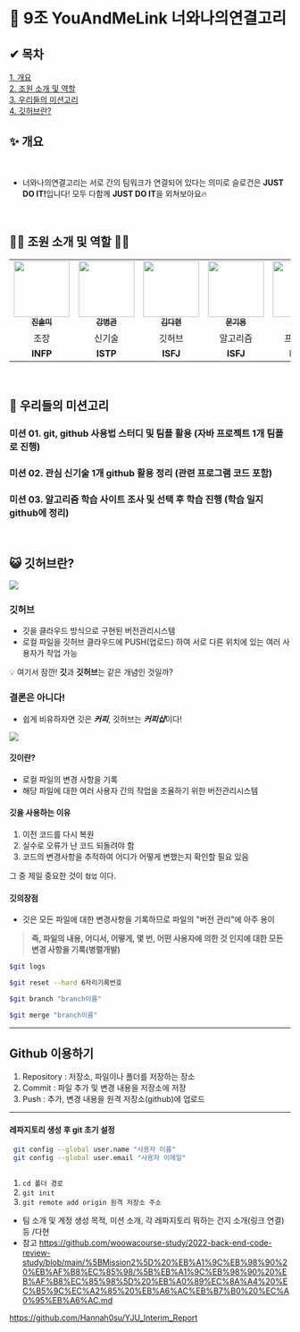 # 🧬 9조 YouAndMeLink 너와나의연결고리

## ✔ 목차
<a href=https://github.com/YouAndMeLink/YouAndMeLink#%EA%B0%9C%EC%9A%94>1. 개요</a> <br>
<a href=https://github.com/YouAndMeLink/YouAndMeLink#%EC%A1%B0%EC%9B%90-%EC%86%8C%EA%B0%9C-%EB%B0%8F-%EC%97%AD%ED%95%A0>2. 조원 소개 및 역할</a> <br>
<a href=https://github.com/YouAndMeLink/YouAndMeLink#%EA%B9%83%ED%97%88%EB%B8%8C>3. 우리들의 미션고리</a> <br>
<a href=https://github.com/YouAndMeLink/YouAndMeLink#%EA%B9%83%ED%97%88%EB%B8%8C>4. 깃허브란?</a> <br>
 
## ✨ 개요
<br>

- 너와나의연결고리는 서로 간의 팀워크가 연결되어 있다는 의미로 슬로건은 <b>JUST DO IT!</b>입니다! 모두 다함께 <b>JUST DO IT</b>을 외쳐보아요🔥

<br>

## 👩‍💻 조원 소개 및 역할 👨‍💻


<table>
  <tr> 
    <td align="center"><a href=https://github.com/YouAndMeLink/Algorithm-Study/tree/SM><img src="https://avatars.githubusercontent.com/u/103156290?v=4" width="100px;" alt=""/><br /><sub><b>진솔미</b></sub></a><br />
    </td>
    <td align="center"><a href=https://github.com/YouAndMeLink/Algorithm-Study/tree/BG><img src="https://avatars.githubusercontent.com/u/86152185?v=4" width="100px;" alt=""/><br /><sub><b>강병관</b></sub></a><br />
    </td>
    <td align="center"><a href=https://github.com/YouAndMeLink/Algorithm-Study/tree/DH><img src="https://avatars.githubusercontent.com/u/74331917?v=4" width="100px;" alt=""/><br /><sub><b>김다현</b></sub></a><br />
    </td>
    <td align="center"><a href=https://github.com/YouAndMeLink/Algorithm-Study/tree/KY><img src="https://avatars.githubusercontent.com/u/103173521?v=4" width="100px;" alt=""/><br /><sub><b>문기용</b></sub></a><br />
    </td>
        </td>
    <td align="center"><a href=https://github.com/YouAndMeLink/Algorithm-Study/tree/WJ><img src="https://avatars.githubusercontent.com/u/103166677?v=4" width="100px;" alt=""/><br /><sub><b>이원진</b></sub></a><br />
    </td>
  </tr>
  <tr>
    <td align="center">조장</td>
    <td align="center">신기술</td>
    <td align="center">깃허브</td>
    <td align="center">알고리즘</td>
    <td align="center">프로젝트</td>
  </tr>
  <tr>
    <td align="center"><b>INFP<b/></td>
    <td align="center"><b>ISTP</b></td>
    <td align="center"><b>ISFJ<b/></td>
    <td align="center"><b>ISFJ<b/></td>
    <td align="center"><b>ENTJ<b/></td>
  </tr>
</table>
<br>

## 💪 우리들의 미션고리

### 미션 01. git, github 사용법 스터디 및 팀플 활용 (자바 프로젝트 1개 팀플로 진행)

### 미션 02. 관심 신기술 1개 github 활용 정리 (관련 프로그램 코드 포함)

### 미션 03. 알고리즘 학습 사이트 조사 및 선택 후 학습 진행 (학습 일지 github에 정리)
<br>

## 😺 깃허브란?

<img src="https://user-images.githubusercontent.com/74331917/171541937-d017e1ca-fb2d-47a4-b0d1-0edfd4c3323d.png">


### 깃허브
- 깃을 클라우드 방식으로 구현된 버전관리시스템
- 로컬 파일을 깃허브 클라우드에 PUSH(업로드) 하여 서로 다른 위치에 있는 여러 사용자가 작업 가능

<aside>
 💡 여기서 잠깐! <b>깃</b>과 <b>깃허브</b>는 같은 개념인 것일까?
</aside>

### 결론은 아니다!

- 쉽게 비유하자면 깃은 ***커피***, 깃허브는 ***커피샵***이다!

<img src="https://velog.velcdn.com/images%2Fjini_eun%2Fpost%2F43ac40ae-8ffe-4a78-9236-27911962664a%2Fimage.png">

#### 깃이란?
+ 로컬 파일의 변경 사항을 기록
+ 해당 파일에 대한 여러 사용자 간의 작업을 조율하기 위한 버전관리시스템

#### 깃을 사용하는 이유
1. 이전 코드를 다시 복원<br>
2. 실수로 오류가 난 코드 되돌려야 함<br>
3. 코드의 변경사항을 추적하여 어디가 어떻게 변했는지 확인할 필요 있음<br>

그 중 제일 중요한 것이 `협업` 이다.

#### 깃의장점
- 깃은 모든 파일에 대한 변경사항을 기록하므로 파일의 "버전 관리"에 아주 용이<br>
> **즉, 파일의 내용, 어디서, 어떻게, 몇 번, 어떤 사용자에 의한 것 인지에 대한 모든 변경 사항을 기록(병렬개발)**
 
 <p>
 
 ```sh
$git logs
```
 
```sh
$git reset --hard 6자리기록번호
``` 

```sh
$git branch "branch이름"
```

```sh
$git merge "branch이름"
```
 
___
## Github 이용하기
 
1. Repository : 저장소, 파일이나 폴더를 저장하는 장소
2. Commit : 파일 추가 및 변경 내용을 저장소에 저장
3. Push : 추가, 변경 내용을 원격 저장소(github)에 업로드
 
___
 
#### 레파지토리 생성 후 git 초기 설정
```sh
 git config --global user.name "사용자 이름"
 git config --global user.email "사용자 이메일"
 
```
 
 1) `cd 폴더 경로`
 2) `git init`
 3) `git remote add origin 원격 저장소 주소`
 
 
- 팀 소개 및 계정 생성 목적, 미션 소개, 각 레파지토리 뭐하는 건지 소개(링크 연결) 등 /다현
- 참고
https://github.com/woowacourse-study/2022-back-end-code-review-study/blob/main/%5BMission2%5D%20%EB%A1%9C%EB%98%90%20%EB%AF%B8%EC%85%98/%5B%EB%A1%9C%EB%98%90%20%EB%AF%B8%EC%85%98%5D%20%EB%A0%89%EC%8A%A4%20%EC%B5%9C%EC%A2%85%20%EB%A6%AC%EB%B7%B0%20%EC%A0%95%EB%A6%AC.md

https://github.com/Hannah0su/YJU_Interim_Report


